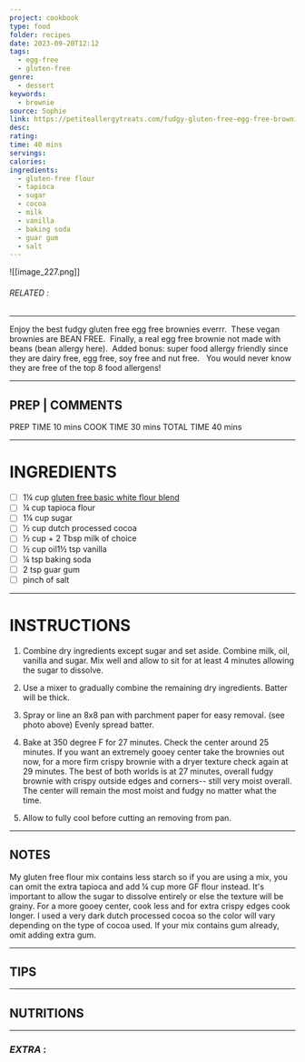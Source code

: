 ```yaml
---
project: cookbook
type: food
folder: recipes
date: 2023-09-20T12:12
tags:
  - egg-free
  - gluten-free
genre:
  - dessert
keywords:
  - brownie
source: Sophie
link: https://petiteallergytreats.com/fudgy-gluten-free-egg-free-brownies-vegan/
desc: 
rating: 
time: 40 mins
servings: 
calories: 
ingredients:
  - gluten-free flour
  - tapioca
  - sugar
  - cocoa
  - milk
  - vanilla
  - baking soda
  - guar gum
  - salt
---
```


![[image_227.png]]
###### *RELATED* : 
---
Enjoy the best fudgy gluten free egg free brownies everrr.  These vegan brownies are BEAN FREE.  Finally, a real egg free brownie not made with beans (bean allergy here).  Added bonus: super food allergy friendly since they are dairy free, egg free, soy free and nut free.   You would never know they are free of the top 8 food allergens!

---
## PREP | COMMENTS

PREP TIME 10 mins
COOK TIME 30 mins
TOTAL TIME 40 mins

---
# INGREDIENTS

- [ ] 1¼ cup [gluten free basic white flour blend](http://petiteallergytreats.blogspot.com/2013/08/gluten-free-flour-mix.html)
- [ ] ¼ cup tapioca flour
- [ ] 1¼ cup sugar
- [ ] ½ cup dutch processed cocoa
- [ ] ½ cup + 2 Tbsp milk of choice
- [ ] ½ cup oil1½ tsp vanilla
- [ ] ¼ tsp baking soda
- [ ] 2 tsp guar gum
- [ ] pinch of salt

---
# INSTRUCTIONS

1. Combine dry ingredients except sugar and set aside. Combine milk, oil, vanilla and sugar. Mix well and allow to sit for at least 4 minutes allowing the sugar to dissolve.
    
2. Use a mixer to gradually combine the remaining dry ingredients. Batter will be thick.
    
3. Spray or line an 8x8 pan with parchment paper for easy removal. (see photo above) Evenly spread batter.
    
4. Bake at 350 degree F for 27 minutes. Check the center around 25 minutes. If you want an extremely gooey center take the brownies out now, for a more firm crispy brownie with a dryer texture check again at 29 minutes. The best of both worlds is at 27 minutes, overall fudgy brownie with crispy outside edges and corners-- still very moist overall. The center will remain the most moist and fudgy no matter what the time.
    
5. Allow to fully cool before cutting an removing from pan.

---
## NOTES

My gluten free flour mix contains less starch so if you are using a mix, you can omit the extra tapioca and add ¼ cup more GF flour instead. It's important to allow the sugar to dissolve entirely or else the texture will be grainy. For a more gooey center, cook less and for extra crispy edges cook longer. I used a very dark dutch processed cocoa so the color will vary depending on the type of cocoa used. If your mix contains gum already, omit adding extra gum.

---
## TIPS



---
## NUTRITIONS



---
### *EXTRA* :



